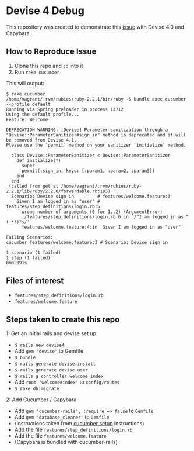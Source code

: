 # Devise 4 Debug

This repository was created to demonstrate this [issue] with Devise 4.0 
and Capybara.


## How to Reproduce Issue

1. Clone this repo and `cd` into it
2. Run `rake cucumber`

This will output:

```
$ rake cucumber
/home/vagrant/.rvm/rubies/ruby-2.2.1/bin/ruby -S bundle exec cucumber  --profile default
Running via Spring preloader in process 13712
Using the default profile...
Feature: Welcome

DEPRECATION WARNING: [Devise] Parameter sanitization through a "Devise::ParameterSanitizer#sign_in" method is deprecated and it will be removed from Devise 4.1.
Please use the `permit` method on your sanitizer `initialize` method.

  class Devise::ParameterSanitizer < Devise::ParameterSanitizer
    def initialize(*)
      super
      permit(:sign_in, keys: [:param1, :param2, :param3])
    end
  end
 (called from get at /home/vagrant/.rvm/rubies/ruby-2.2.1/lib/ruby/2.2.0/forwardable.rb:183)
  Scenario: Devise sign in         # features/welcome.feature:3
    Given I am logged in as "user" # features/step_definitions/login.rb:5
      wrong number of arguments (0 for 1..2) (ArgumentError)
      ./features/step_definitions/login.rb:6:in `/^I am logged in as "(.*?)"$/'
      features/welcome.feature:4:in `Given I am logged in as "user"'

Failing Scenarios:
cucumber features/welcome.feature:3 # Scenario: Devise sign in

1 scenario (1 failed)
1 step (1 failed)
0m0.091s
```


## Files of interest

- `features/step_definitions/login.rb`
- `features/welcome.feature`


## Steps taken to create this repo

1: Get an initial rails and devise set up:

- `$ rails new devise4`
- Add `gem 'devise'` to Gemfile
- `$ bundle`
- `$ rails generate devise:install`
- `$ rails generate devise user`
- `$ rails g controller welcome index`
- Add `root 'welcome#index'` to `config/routes`
- `$ rake db:migrate`


2: Add Cucumber / Capybara

- Add `gem 'cucumber-rails', :require => false` to `Gemfile`
- Add `gem 'database_cleaner'` to `Gemfile`
- (instructions taken from [cucumber setup] instructions)
- Add the file `features/step_definitions/login.rb`
- Add the file `features/welcome.feature`
- (Capybara is bundled with cucumber-rails)

[cucumber setup]: https://github.com/cucumber/cucumber-rails
[issue]: https://github.com/plataformatec/devise/issues/4048
